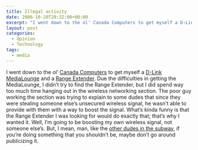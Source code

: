 ```yaml
---
title: Illegal activity
date: 2006-10-20T20:32:00+00:00
excerpt: "I went down to the ol' Canada Computers to get myself a D-Link MediaLounge and a Range Extender. Due the difficulties"
layout: post
categories:
  - Opinion
  - Technology
tags:
  - media
---
```

I went down to the ol&#8217; [Canada Computers](http://www.canadacomputers.com/) to get myself a [D-Link MediaLounge](http://www.dlink.com/ca/en/home-solutions/support/product/dsm-320-54mbps-wireless-media-player) and a [Range Extender](http://www.dlink.com/ca/en/home-solutions/connect/access-points-range-extenders-and-bridges). Due the difficulties in getting the MediaLounge, I didn&#8217;t try to find the Range Extender, but I did spend way too much time hanging out in the wireless networking section. The poor guy working the section was trying to explain to some dudes that since they were stealing someone else&#8217;s unsecured wireless signal, he wasn&#8217;t able to provide with them with a way to boost the signal. What&#8217;s kinda funny is that the Range Extender I was looking for would do exactly that; that&#8217;s why I wanted it. Well, I&#8217;m going to be boosting my own wireless signal, not someone else&#8217;s. But, I mean, man, like the [other dudes in the subway](/blatant-disregard.html), if you&#8217;re doing something that you shouldn&#8217;t be, maybe don&#8217;t go around publicizing it.